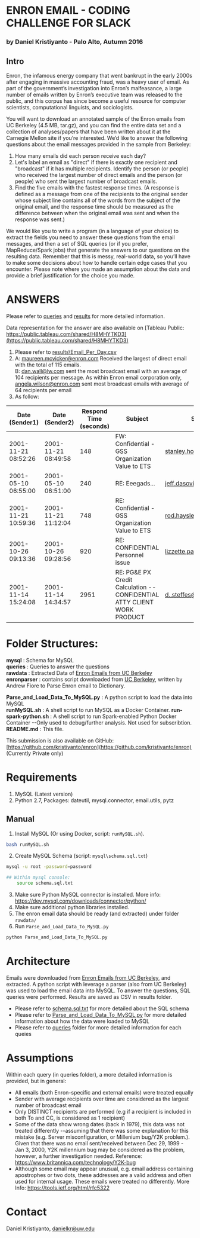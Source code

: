# ENRON EMAIL - CODING CHALLENGE FOR SLACK
### by Daniel Kristiyanto - Palo Alto, Autumn 2016

## Intro
Enron, the infamous energy company that went bankrupt in the early 2000s after engaging in massive accounting fraud, was a heavy user of email. As part of the government’s investigation into Enron’s malfeasance, a large number of emails written by Enron’s executive team was released to the public, and this corpus has since become a useful resource for computer scientists, computational linguists, and sociologists.

You will want to download an annotated sample of the Enron emails from UC Berkeley (4.5 MB, tar.gz), and you can find the entire data set and a collection of analyses/papers that have been written about it at the Carnegie Mellon site if you’re interested. We’d like to answer the following questions about the email messages provided in the sample from Berkeley:

1. How many emails did each person receive each day?
2. Let's label an email as "direct" if there is exactly one recipient and "broadcast" if it has multiple recipients. Identify the person (or people) who received the largest number of direct emails and the person (or people) who sent the largest number of broadcast emails.
3. Find the five emails with the fastest response times. (A response is defined as a message from one of the recipients to the original sender whose subject line contains all of the words from the subject of the original email, and the response time should be measured as the difference between when the original email was sent and when the response was sent.)

We would like you to write a program (in a language of your choice) to extract the fields you need to answer these questions from the email messages, and then a set of SQL queries (or if you prefer, MapReduce/Spark jobs) that generate the answers to our questions on the resulting data. Remember that this is messy, real-world data, so you’ll have to make some decisions about how to handle certain edge cases that you encounter. Please note where you made an assumption about the data and provide a brief justification for the choice you made.


# ANSWERS
Please refer to [queries](queries) and [results](results) for more detailed information. 

Data representation for the answer are also available on [Tableau Public: https://public.tableau.com/shared/H8MHYTKD3](https://public.tableau.com/shared/H8MHYTKD3)

1.  Please refer to [results\Email_Per_Day.csv](results\Email_Per_Day.csv)  
2.  A: maureen.mcvicker@enron.com Received the largest of direct email with the total of 115 emails.  
    B: dan.wall@lw.com sent the most broadcast email with an average of 104 recipients per message. As within Enron email corporation only, angela.wilson@enron.com sent most broadcast emails with average of 64 recipients per email  
3. As follow:  

| Date (Sender1)      | Date (Sender2)      | Respond Time (seconds) | Subject                                                                 | Sender1                   | Sender2                     |
|---------------------|---------------------|------------------------|-------------------------------------------------------------------------|---------------------------|-----------------------------|
| 2001-11-21 08:52:26 | 2001-11-21 08:49:58 |                    148 | FW: Confidential - GSS Organization Value to ETS                        | stanley.horton@enron.com  | rod.hayslett@enron.com      |
| 2001-05-10 06:55:00 | 2001-05-10 06:51:00 |                    240 | RE: Eeegads...                                                          | jeff.dasovich@enron.com   | paul.kaufman@enron.com      |
| 2001-11-21 10:59:36 | 2001-11-21 11:12:04 |                    748 | RE: Confidential - GSS Organization Value to ETS                        | rod.hayslett@enron.com    | morris.brassfield@enron.com |
| 2001-10-26 09:13:36 | 2001-10-26 09:28:56 |                    920 | RE: CONFIDENTIAL Personnel issue                                        | lizzette.palmer@enron.com | michelle.cash@enron.com     |
| 2001-11-14 15:24:08 | 2001-11-14 14:34:57 |                   2951 | RE: PG&E PX Credit Calculation -- CONFIDENTIAL ATTY CLIENT WORK PRODUCT | d..steffes@enron.com      | alan.comnes@enron.com       |


# Folder Structures:
**mysql**               : Schema for MySQL  
**queries**             : Queries to answer the questions  
**rawdata**             : Extracted Data of [Enron Emails from UC Berkeley](http://bailando.sims.berkeley.edu/enron/enron_with_categories.tar.gz)  
**enronparser**         : contains script downloaded from [UC Berkeley](http://courses.ischool.berkeley.edu/i290-2/f04/assignments/enronEmail.py), written by Andrew Fiore to Parse Enron email to Dictionary.  
  
**Parse_and_Load_Data_To_MySQL.py** : A python script to load the data into MySQL  
**runMySQL.sh**         : A shell script to run MySQL as a Docker Container. 
**run-spark-python.sh** : A shell script to run Spark-enabled Python Docker Container --Only used to debug/further analysis. Not used for subscribtion.  
**README.md**           : This file.  

This submission is also available on GitHub: [https://github.com/kristiyanto/enron](https://github.com/kristiyanto/enron) (Currently Private only)

# Requirements
1. MySQL (Latest version)
2. Python 2.7, Packages: dateutil, mysql.connector, email.utils, pytz

## Manual
1. Install MySQL (Or using Docker, script: `runMySQL.sh`).
```bash
bash runMySQL.sh
```
2. Create MySQL Schema (script: `mysql\schema.sql.txt`)
```bash
mysql -u root -password=password

## Within mysql console:
    source schema.sql.txt
```
3. Make sure Python MySQL connector is installed. More info: https://dev.mysql.com/downloads/connector/python/
4. Make sure additional python libraries installed.
4. The enron email data should be ready (and extracted) under folder `rawdata/`
5. Run `Parse_and_Load_Data_To_MySQL.py`
```python
python Parse_and_Load_Data_To_MySQL.py
```

# Architecture
Emails were downloaded from [Enron Emails from UC Berkeley](http://bailando.sims.berkeley.edu/enron/enron_with_categories.tar.gz), and extracted. A python script with leverage a parser (also from UC Berkeley) was used to load the email data into MySQL. 
To answer the questions, SQL queries were performed. Results are saved as CSV in results folder.

- Please refer to [schema.sql.txt](mysql/schema.sql.txt) for more detailed about the SQL schema
- Please refer to [Parse_and_Load_Data_To_MySQL.py](Parse_and_Load_Data_To_MySQL.py) for more detailed information about how the data were loaded to MySQL
- Please refer to [queries](queries) folder for more detailed information for each queies


# Assumptions
Within each query (in queries folder), a more detailed information is provided, but in general:
- All emails (both Enron-specific and external emails) were treated equally
- Sender with average recipients over time are considered as the largest number of broadcast email
- Only DISTINCT recipients are performed (e.g if a recipient is included in both To and CC, is considered as 1 recipient)
- Some of the data show wrong dates (back in 1979), this data was not treated differently --assuming that there was some explanation for this mistake (e.g. Server misconfiguration, or Millenium bug/Y2K problem.). Given that there was no email sent/received between Dec 29, 1999 - Jan 3, 2000, Y2K millennium bug may be considered as the problem, however, a further investigation needed. Reference: https://www.britannica.com/technology/Y2K-bug
- Although some email may appear unusual, e.g. email address containing apostrophes or two dots, these addresses are a valid address and often used for internal usage. These emails were treated no differently. More Info: https://tools.ietf.org/html/rfc5322 


# Contact 
Daniel Kristiyanto, danielkr@uw.edu

